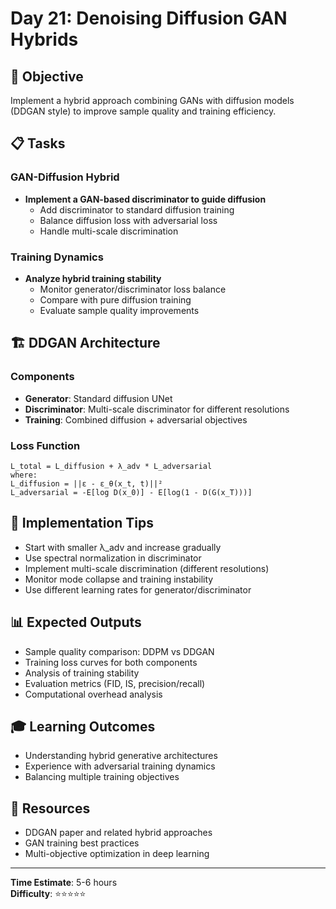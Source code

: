 # Day 21: Denoising Diffusion GAN Hybrids

## 🎯 Objective
Implement a hybrid approach combining GANs with diffusion models (DDGAN style) to improve sample quality and training efficiency.

## 📋 Tasks

### GAN-Diffusion Hybrid
- **Implement a GAN-based discriminator to guide diffusion**
  - Add discriminator to standard diffusion training
  - Balance diffusion loss with adversarial loss
  - Handle multi-scale discrimination

### Training Dynamics
- **Analyze hybrid training stability**
  - Monitor generator/discriminator loss balance
  - Compare with pure diffusion training
  - Evaluate sample quality improvements

## 🏗️ DDGAN Architecture

### Components
- **Generator**: Standard diffusion UNet
- **Discriminator**: Multi-scale discriminator for different resolutions
- **Training**: Combined diffusion + adversarial objectives

### Loss Function
```
L_total = L_diffusion + λ_adv * L_adversarial
where:
L_diffusion = ||ε - ε_θ(x_t, t)||²
L_adversarial = -E[log D(x_0)] - E[log(1 - D(G(x_T)))]
```

## 🔧 Implementation Tips
- Start with smaller λ_adv and increase gradually
- Use spectral normalization in discriminator
- Implement multi-scale discrimination (different resolutions)
- Monitor mode collapse and training instability
- Use different learning rates for generator/discriminator

## 📊 Expected Outputs
- Sample quality comparison: DDPM vs DDGAN
- Training loss curves for both components
- Analysis of training stability
- Evaluation metrics (FID, IS, precision/recall)
- Computational overhead analysis

## 🎓 Learning Outcomes
- Understanding hybrid generative architectures
- Experience with adversarial training dynamics
- Balancing multiple training objectives

## 📖 Resources
- DDGAN paper and related hybrid approaches
- GAN training best practices
- Multi-objective optimization in deep learning

---
**Time Estimate**: 5-6 hours  
**Difficulty**: ⭐⭐⭐⭐⭐